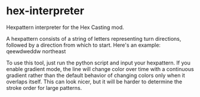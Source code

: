 # hex-interpreter
Hexpattern interpreter for the Hex Casting mod.

A hexpattern consists of a string of letters representing turn directions, followed by a direction from which to start.
Here's an example: qeewdweddw northeast

To use this tool, just run the python script and input your hexpattern. If you enable gradient mode, the line will change color over time with a continuous gradient rather than the default behavior of changing colors only when it overlaps itself. This can look nicer, but it will be harder to determine the stroke order for large patterns.
